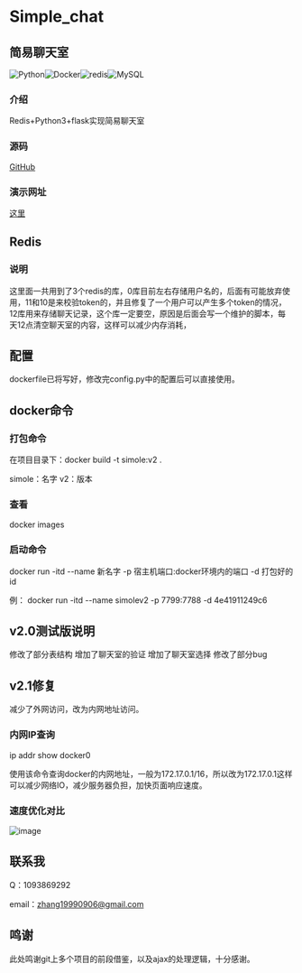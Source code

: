 # Simple_chat

## 简易聊天室
![Python](https://img.shields.io/badge/Python-3.7-green.svg)![Docker](https://img.shields.io/badge/Docker-20.10.9-green.svg)![redis](https://img.shields.io/badge/redis-4.0.8-green.svg)![MySQL](https://img.shields.io/badge/MySQL-5.7-green.svg)

### 介绍

Redis+Python3+flask实现简易聊天室
### 源码
[GitHub](https://github.com/zh19990906/Simple_chats)

### 演示网址

[这里](http://49.232.30.93:7799/)

## Redis

### 说明

这里面一共用到了3个redis的库，0库目前左右存储用户名的，后面有可能放弃使用，11和10是来校验token的，并且修复了一个用户可以产生多个token的情况，12库用来存储聊天记录，这个库一定要空，原因是后面会写一个维护的脚本，每天12点清空聊天室的内容，这样可以减少内存消耗，

## 配置

dockerfile已将写好，修改完config.py中的配置后可以直接使用。



## docker命令

### 打包命令
在项目目录下：docker build -t simole:v2 .

simole：名字
v2：版本
### 查看
docker images
### 启动命令
docker run -itd --name 新名字 -p 宿主机端口:docker环境内的端口 -d 打包好的id

例： docker run -itd --name simolev2 -p 7799:7788 -d 4e41911249c6

## v2.0测试版说明
修改了部分表结构
增加了聊天室的验证
增加了聊天室选择
修改了部分bug

## v2.1修复
减少了外网访问，改为内网地址访问。
### 内网IP查询
ip addr show docker0

使用该命令查询docker的内网地址，一般为172.17.0.1/16，所以改为172.17.0.1这样可以减少网络IO，减少服务器负担，加快页面响应速度。
### 速度优化对比

![image](https://user-images.githubusercontent.com/59323683/144956975-9dd6ae64-5fd4-49f4-ac5a-28eeb3b8382e.png)



## 联系我
Q：1093869292

email：zhang19990906@gmail.com
## 鸣谢

此处鸣谢git上多个项目的前段借鉴，以及ajax的处理逻辑，十分感谢。
